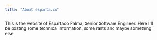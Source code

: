 ```yaml
---
title: "About esparta.co"
---
```


This is the website of Espartaco Palma, Senior Software Engineer.
Here I'll be posting some technical information, some rants and maybe something
else

